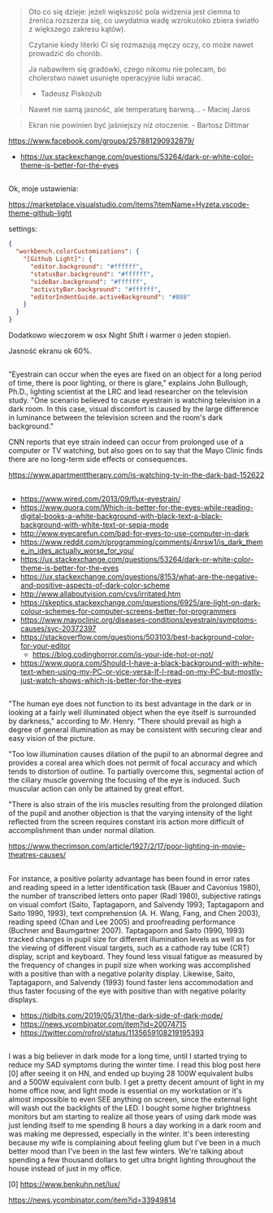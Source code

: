 > Oto co się dzieje: jeżeli większość pola widzenia jest ciemna to źrenica rozszerza się, co uwydatnia wadę wzroku(oko zbiera światło z większego zakresu kątów).
>
> Czytanie kiedy literki Ci się rozmazują męczy oczy, co może nawet prowadzić do chorób.
>
> Ja nabawiłem się gradówki, czego nikomu nie polecam, bo cholerstwo nawet usunięte operacyjnie lubi wracać.
>
> - Tadeusz Piskozub

> Nawet nie samą jasność, ale temperaturę barwną... - Maciej Jaros

> Ekran nie powinien być jaśniejszy niż otoczenie. - Bartosz Dittmar

https://www.facebook.com/groups/257881290932879/

- https://ux.stackexchange.com/questions/53264/dark-or-white-color-theme-is-better-for-the-eyes

##

Ok, moje ustawienia:

https://marketplace.visualstudio.com/items?itemName=Hyzeta.vscode-theme-github-light

settings:

```json
{
  "workbench.colorCustomizations": {
    "[Github Light]": {
      "editor.background": "#ffffff",
      "statusBar.background": "#ffffff",
      "sideBar.background": "#ffffff",
      "activityBar.background": "#ffffff",
      "editorIndentGuide.activeBackground": "#888"
    }
  }
}
```

Dodatkowo wieczorem w osx Night Shift i warmer o jeden stopień.

Jasność ekranu ok 60%.

##

"Eyestrain can occur when the eyes are fixed on an object for a long period of time, there is poor lighting, or there is glare," explains John Bullough, Ph.D., lighting scientist at the LRC and lead researcher on the television study. "One scenario believed to cause eyestrain is watching television in a dark room. In this case, visual discomfort is caused by the large difference in luminance between the television screen and the room's dark background."

CNN reports that eye strain indeed can occur from prolonged use of a computer or TV watching, but also goes on to say that the Mayo Clinic finds there are no long-term side effects or consequences.

https://www.apartmenttherapy.com/is-watching-tv-in-the-dark-bad-152622

##

- https://www.wired.com/2013/09/flux-eyestrain/
- https://www.quora.com/Which-is-better-for-the-eyes-while-reading-digital-books-a-white-background-with-black-text-a-black-background-with-white-text-or-sepia-mode
- http://www.eyecarefun.com/bad-for-eyes-to-use-computer-in-dark
- https://www.reddit.com/r/programming/comments/4nrsw1/is_dark_theme_in_ides_actually_worse_for_you/
- https://ux.stackexchange.com/questions/53264/dark-or-white-color-theme-is-better-for-the-eyes
- https://ux.stackexchange.com/questions/8153/what-are-the-negative-and-positive-aspects-of-dark-color-scheme
- http://www.allaboutvision.com/cvs/irritated.htm
- https://skeptics.stackexchange.com/questions/6925/are-light-on-dark-colour-schemes-for-computer-screens-better-for-programmers
- https://www.mayoclinic.org/diseases-conditions/eyestrain/symptoms-causes/syc-20372397
- https://stackoverflow.com/questions/503103/best-background-color-for-your-editor
  - https://blog.codinghorror.com/is-your-ide-hot-or-not/
- https://www.quora.com/Should-I-have-a-black-background-with-white-text-when-using-my-PC-or-vice-versa-If-I-read-on-my-PC-but-mostly-just-watch-shows-which-is-better-for-the-eyes

##

"The human eye does not function to its best advantage in the dark or in looking at a fairly well illuminated object when the eye itself is surrounded by darkness," according to Mr. Henry. "There should prevail as high a degree of general illumination as may be consistent with securing clear and easy vision of the picture.

"Too low illumination causes dilation of the pupil to an abnormal degree and provides a coreal area which does not permit of focal accuracy and which tends to distortion of outline. To partially overcome this, segmental action of the ciliary muscle governing the focusing of the eye is induced. Such muscular action can only be attained by great effort.

"There is also strain of the iris muscles resulting from the prolonged dilation of the pupil and another objection is that the varying intensity of the light reflected from the screen requires constant iris action more difficult of accomplishment than under normal dilation.

https://www.thecrimson.com/article/1927/2/17/poor-lighting-in-movie-theatres-causes/

##

For instance, a positive polarity advantage has been found in error rates and reading speed in a letter identification task (Bauer and Cavonius 1980), the number of transcribed letters onto paper (Radl 1980), subjective ratings on visual comfort (Saito, Taptagaporn, and Salvendy 1993; Taptagaporn and Saito 1990, 1993), text comprehension (A. H. Wang, Fang, and Chen 2003), reading speed (Chan and Lee 2005) and proofreading performance (Buchner and Baumgartner 2007). Taptagaporn and Saito (1990, 1993) tracked changes in pupil size for different illumination levels as well as for the viewing of different visual targets, such as a cathode ray tube (CRT) display, script and keyboard. They found less visual fatigue as measured by the frequency of changes in pupil size when working was accomplished with a positive than with a negative polarity display. Likewise, Saito, Taptagaporn, and Salvendy (1993) found faster lens accommodation and thus faster focusing of the eye with positive than with negative polarity displays.

- https://tidbits.com/2019/05/31/the-dark-side-of-dark-mode/
- https://news.ycombinator.com/item?id=20074715
- https://twitter.com/rofrol/status/1135659108219195393

##

I was a big believer in dark mode for a long time, until I started trying to reduce my SAD symptoms during the winter time. I read this blog post here [0] after seeing it on HN, and ended up buying 28 100W equivalent bulbs and a 500W equivalent corn bulb. I get a pretty decent amount of light in my home office now, and light mode is essential on my workstation or it's almost impossible to even SEE anything on screen, since the external light will wash out the backlights of the LED. I bought some higher brightness monitors but am starting to realize all those years of using dark mode was just lending itself to me spending 8 hours a day working in a dark room and was making me depressed, especially in the winter.
It's been interesting because my wife is complaining about feeling glum but I've been in a much better mood than I've been in the last few winters. We're talking about spending a few thousand dollars to get ultra bright lighting throughout the house instead of just in my office.

[0] https://www.benkuhn.net/lux/

https://news.ycombinator.com/item?id=33949814
